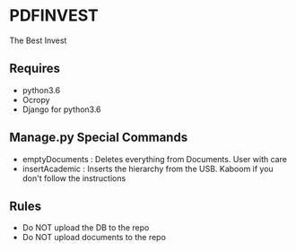 # PDFINVEST
The Best Invest

## Requires
* python3.6
* Ocropy
* Django for python3.6

## Manage.py Special Commands
* emptyDocuments : Deletes everything from Documents. User with care
* insertAcademic : Inserts the hierarchy from the USB. Kaboom if you don't follow the instructions

## Rules
* Do NOT upload the DB to the repo
* Do NOT upload documents to the repo
